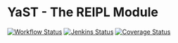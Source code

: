 # YaST - The REIPL Module #

[![Workflow Status](https://github.com/yast/yast-reipl/workflows/CI/badge.svg?branch=master)](
https://github.com/yast/yast-reipl/actions?query=branch%3Amaster)
[![Jenkins Status](https://ci.opensuse.org/buildStatus/icon?job=yast-yast-reipl-master)](
https://ci.opensuse.org/view/Yast/job/yast-yast-reipl-master/)
[![Coverage Status](https://img.shields.io/coveralls/yast/yast-reipl.svg)](https://coveralls.io/r/yast/yast-reipl?branch=master)
